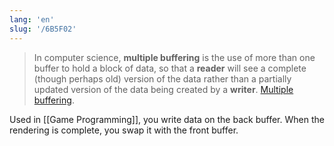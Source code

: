 ```yaml
---
lang: 'en'
slug: '/6B5F02'
---
```


> In computer science, **multiple buffering** is the use of more than one buffer to hold a block of data, so that a **reader** will see a complete (though perhaps old) version of the data rather than a partially updated version of the data being created by a **writer**. [Multiple buffering](https://en.wikipedia.org/wiki/Multiple_buffering).

Used in [[Game Programming]], you write data on the back buffer.
When the rendering is complete, you swap it with the front buffer.
